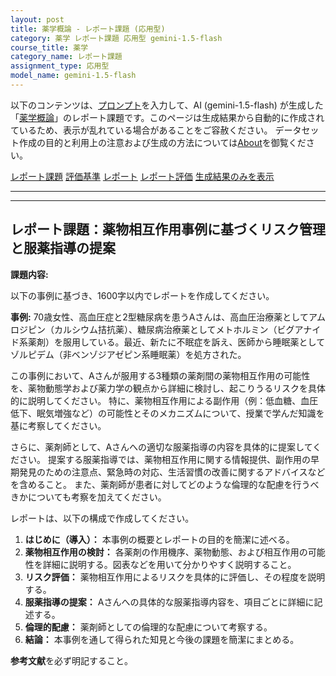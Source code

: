 ```yaml
---
layout: post
title: 薬学概論 - レポート課題 (応用型)
category: 薬学 レポート課題 応用型 gemini-1.5-flash
course_title: 薬学
category_name: レポート課題
assignment_type: 応用型
model_name: gemini-1.5-flash
---
```


以下のコンテンツは、[プロンプト](https://github.com/takedatoshiyuki/synthetic_assignments/tree/main/generated/薬学/gemini-1.5-flash/prompt_レポート課題-応用型.md)を入力して、AI (gemini-1.5-flash) が生成した「[薬学概論](/contents/薬学/)」のレポート課題です。このページは生成結果から自動的に作成されているため、表示が乱れている場合があることをご容赦ください。
データセット作成の目的と利用上の注意および生成の方法については[About](/About)を御覧ください。

[レポート課題](../レポート課題-応用型)
[評価基準](../評価基準-応用型)
[レポート](../レポート-応用型)
[レポート評価](../レポート評価-応用型)
[生成結果のみを表示](https://github.com/takedatoshiyuki/synthetic_assignments/tree/main/generated/薬学/gemini-1.5-flash/レポート課題-応用型.md)
  

***
***
  
## レポート課題：薬物相互作用事例に基づくリスク管理と服薬指導の提案

**課題内容:**

以下の事例に基づき、1600字以内でレポートを作成してください。

**事例:** 70歳女性、高血圧症と2型糖尿病を患うAさんは、高血圧治療薬としてアムロジピン（カルシウム拮抗薬）、糖尿病治療薬としてメトホルミン（ビグアナイド系薬剤）を服用している。最近、新たに不眠症を訴え、医師から睡眠薬としてゾルピデム（非ベンゾジアゼピン系睡眠薬）を処方された。

この事例において、Aさんが服用する3種類の薬剤間の薬物相互作用の可能性を、薬物動態学および薬力学の観点から詳細に検討し、起こりうるリスクを具体的に説明してください。  特に、薬物相互作用による副作用（例：低血糖、血圧低下、眠気増強など）の可能性とそのメカニズムについて、授業で学んだ知識を基に考察してください。

さらに、薬剤師として、Aさんへの適切な服薬指導の内容を具体的に提案してください。  提案する服薬指導では、薬物相互作用に関する情報提供、副作用の早期発見のための注意点、緊急時の対応、生活習慣の改善に関するアドバイスなどを含めること。  また、薬剤師が患者に対してどのような倫理的な配慮を行うべきかについても考察を加えてください。

レポートは、以下の構成で作成してください。

1. **はじめに（導入）：** 本事例の概要とレポートの目的を簡潔に述べる。
2. **薬物相互作用の検討：** 各薬剤の作用機序、薬物動態、および相互作用の可能性を詳細に説明する。図表などを用いて分かりやすく説明すること。
3. **リスク評価：** 薬物相互作用によるリスクを具体的に評価し、その程度を説明する。
4. **服薬指導の提案：** Aさんへの具体的な服薬指導内容を、項目ごとに詳細に記述する。
5. **倫理的配慮：** 薬剤師としての倫理的な配慮について考察する。
6. **結論：** 本事例を通して得られた知見と今後の課題を簡潔にまとめる。


**参考文献**を必ず明記すること。
